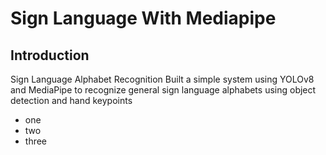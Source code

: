 # Sign Language With Mediapipe
## Introduction
Sign Language Alphabet Recognition
Built a simple system using YOLOv8 and MediaPipe to recognize general sign language alphabets using object detection and hand keypoints
- one
- two
- three